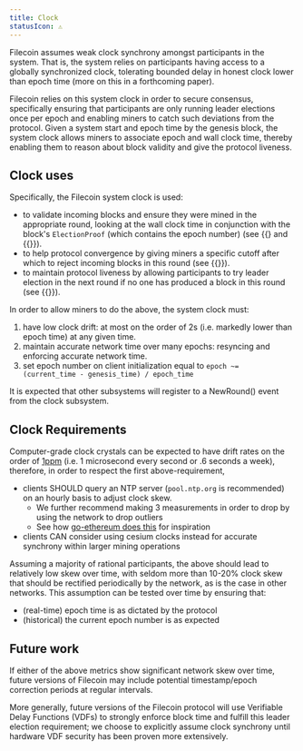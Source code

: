 ```yaml
---
title: Clock
statusIcon: ⚠️
---
```


Filecoin assumes weak clock synchrony amongst participants in the system. That is, the system relies on participants having access to a globally synchronized clock, tolerating bounded delay in honest clock lower than epoch time (more on this in a forthcoming paper).

Filecoin relies on this system clock in order to secure consensus, specifically ensuring that participants are only running leader elections once per epoch and enabling miners to catch such deviations from the protocol. Given a system start and epoch time by the genesis block, the system clock allows miners to associate epoch and wall clock time, thereby enabling them to reason about block validity and give the protocol liveness.

## Clock uses
Specifically, the Filecoin system clock is used:
- to validate incoming blocks and ensure they were mined in the appropriate round, looking at the wall clock time in conjunction with the block's `ElectionProof` (which contains the epoch number) (see {{<sref leader_election>} and {{<sref block_validation>}}).
- to help protocol convergence by giving miners a specific cutoff after which to reject incoming blocks in this round (see {{<sref chain_sync>}}).
- to maintain protocol liveness by allowing participants to try leader election in the next round if no one has produced a block in this round (see {{<sref storage_power_consensus>}}).

In order to allow miners to do the above, the system clock must:
1. have low clock drift: at most on the order of 2s (i.e. markedly lower than epoch time) at any given time.
2. maintain accurate network time over many epochs: resyncing and enforcing accurate network time.
3. set epoch number on client initialization equal to `epoch ~= (current_time - genesis_time) / epoch_time`

It is expected that other subsystems will register to a NewRound() event from the clock subsystem.

## Clock Requirements

Computer-grade clock crystals can be expected to have drift rates on the order of [1ppm](https://www.hindawi.com/journals/jcnc/2008/583162/) (i.e. 1 microsecond every second or .6 seconds a week), therefore, in order to respect the first above-requirement,
- clients SHOULD query an NTP server (`pool.ntp.org` is recommended) on an hourly basis to adjust clock skew.
  - We further recommend making 3 measurements in order to drop by using the network to drop outliers
  - See how [go-ethereum does this](https://github.com/ethereum/go-ethereum/blob/master/p2p/discv5/ntp.go) for inspiration
- clients CAN consider using cesium clocks instead for accurate synchrony within larger mining operations

Assuming a majority of rational participants, the above should lead to relatively low skew over time, with seldom more than 10-20% clock skew that should be rectified periodically by the network, as is the case in other networks. This assumption can be tested over time by ensuring that:
- (real-time) epoch time is as dictated by the protocol
- (historical) the current epoch number is as expected

## Future work

If either of the above metrics show significant network skew over time, future versions of Filecoin may include potential timestamp/epoch correction periods at regular intervals.

More generally, future versions of the Filecoin protocol will use Verifiable Delay Functions (VDFs) to strongly enforce block time and fulfill this leader election requirement; we choose to explicitly assume clock synchrony until hardware VDF security has been proven more extensively.

